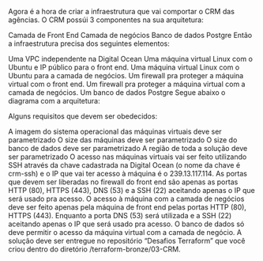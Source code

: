 Agora é a hora de criar a infraestrutura que vai comportar o CRM das agências. O CRM possúi 3 componentes na sua arquitetura:

Camada de Front End
Camada de negócios
Banco de dados Postgre
Então a infraestrutura precisa dos seguintes elementos:

Uma VPC independente na Digital Ocean
Uma máquina virtual Linux com o Ubuntu e IP público para o front end.
Uma máquina virtual Linux com o Ubuntu para a camada de negócios.
Um firewall pra proteger a máquina virtual com o front end.
Um firewall pra proteger a máquina virtual com a camada de negócios.
Um banco de dados Postgre
Segue abaixo o diagrama com a arquitetura:



Alguns requisitos que devem ser obedecidos:

A imagem do sistema operacional das máquinas virtuais deve ser parametrizado
O size das máquinas deve ser parametrizado
O size do banco de dados deve ser parametrizado
A região de toda a solução deve ser parametrizado
O acesso nas máquinas virtuais vai ser feito utilizando SSH através da chave cadastrada na Digital Ocean (o nome da chave é crm-ssh) e o IP que vai ter acesso à máquina é o 239.13.117.114.
As portas que devem ser liberadas no firewall do front end são apenas as portas HTTP (80), HTTPS (443), DNS (53) e a SSH (22) aceitando apenas o IP que será usado pra acesso.
O acesso à máquina com a camada de negócios deve ser feito apenas pela máquina de front end pelas portas HTTP (80), HTTPS (443). Enquanto a porta DNS (53) será utilizada e a SSH (22) aceitando apenas o IP que será usado pra acesso.
O banco de dados só deve permitir o acesso da máquina virtual com a camada de negócio.
A solução deve ser entregue no repositório “Desafios Terraform” que você criou dentro do diretório /terraform-bronze/03-CRM.